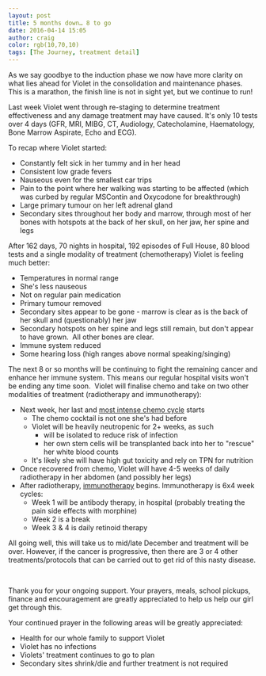 ```yaml
---
layout: post
title: 5 months down… 8 to go
date: 2016-04-14 15:05
author: craig
color: rgb(10,70,10)
tags: [The Journey, treatment detail]
---
```

As we say goodbye to the induction phase we now have more clarity on what lies ahead for Violet in the consolidation and maintenance phases. This is a marathon, the finish line is not in sight yet, but we continue to run!

Last week Violet went through re-staging to determine treatment effectiveness and any damage treatment may have caused. It's only 10 tests over 4 days (GFR, MRI, MIBG, CT, Audiology, Catecholamine, Haematology, Bone Marrow Aspirate, Echo and ECG).

To recap where Violet started:
<ul>
	<li>Constantly felt sick in her tummy and in her head</li>
	<li>Consistent low grade fevers</li>
	<li>Nauseous even for the smallest car trips</li>
	<li>Pain to the point where her walking was starting to be affected (which was curbed by regular MSContin and Oxycodone for breakthrough)</li>
	<li>Large primary tumour on her left adrenal gland</li>
	<li>Secondary sites throughout her body and marrow, through most of her bones with hotspots at the back of her skull, on her jaw, her spine and legs</li>
</ul>
After 162 days, 70 nights in hospital, 192 episodes of Full House, 80 blood tests and a single modality of treatment (chemotherapy) Violet is feeling much better:
<ul>
	<li>Temperatures in normal range</li>
	<li>She's less nauseous</li>
	<li>Not on regular pain medication</li>
	<li>Primary tumour removed</li>
	<li>Secondary sites appear to be gone - marrow is clear as is the back of her skull and (questionably) her jaw</li>
	<li>Secondary hotspots on her spine and legs still remain, but don't appear to have grown.  All other bones are clear.</li>
	<li>Immune system reduced</li>
	<li>Some hearing loss (high ranges above normal speaking/singing)</li>
</ul>
The next 8 or so months will be continuing to fight the remaining cancer and enhance her immune system. This means our regular hospital visits won't be ending any time soon.  Violet will finalise chemo and take on two other modalities of treatment (radiotherapy and immunotherapy):
<ul>
	<li>Next week, her last and <a href="http://www.cancer.org/cancer/neuroblastoma/detailedguide/neuroblastoma-treating-high-dose-chemo-radiation">most intense chemo cycle</a> starts
<ul>
	<li>The chemo cocktail is not one she's had before</li>
	<li>Violet will be heavily neutropenic for 2+ weeks, as such
<ul>
	<li>will be isolated to reduce risk of infection</li>
	<li>her own stem cells will be transplanted back into her to "rescue" her white blood counts</li>
</ul>
</li>
	<li>It's likely she will have high gut toxicity and rely on TPN for nutrition</li>
</ul>
</li>
	<li>Once recovered from chemo, Violet will have 4-5 weeks of daily radiotherapy in her abdomen (and possibly her legs)</li>
	<li>After radiotherapy, <a href="http://www.cancer.org/cancer/neuroblastoma/detailedguide/neuroblastoma-treating-immunotherapy">immunotherapy</a> begins. Immunotherapy is 6x4 week cycles:
<ul>
	<li>Week 1 will be antibody therapy, in hospital (probably treating the pain side effects with morphine)</li>
	<li>Week 2 is a break</li>
	<li>Week 3 &amp; 4 is daily retinoid therapy</li>
</ul>
</li>
</ul>
All going well, this will take us to mid/late December and treatment will be over. However, if the cancer is progressive, then there are 3 or 4 other treatments/protocols that can be carried out to get rid of this nasty disease.

&nbsp;

Thank you for your ongoing support. Your prayers, meals, school pickups, finance and encouragement are greatly appreciated to help us help our girl get through this.

Your continued prayer in the following areas will be greatly appreciated:
<ul>
	<li>Health for our whole family to support Violet</li>
	<li>Violet has no infections</li>
	<li>Violets' treatment continues to go to plan</li>
	<li>Secondary sites shrink/die and further treatment is not required</li>
</ul>
